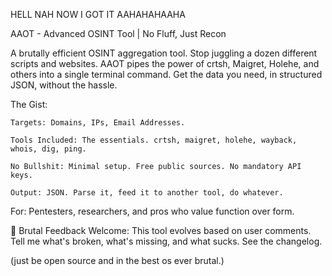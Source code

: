 HELL NAH NOW I GOT IT AAHAHAHAAHA


AAOT - Advanced OSINT Tool | No Fluff, Just Recon

A brutally efficient OSINT aggregation tool. Stop juggling a dozen different scripts and websites. AAOT pipes the power of crtsh, Maigret, Holehe, and others into a single terminal command. Get the data you need, in structured JSON, without the hassle.

The Gist:

    Targets: Domains, IPs, Email Addresses.

    Tools Included: The essentials. crtsh, maigret, holehe, wayback, whois, dig, ping.

    No Bullshit: Minimal setup. Free public sources. No mandatory API keys.

    Output: JSON. Parse it, feed it to another tool, do whatever.

For: Pentesters, researchers, and pros who value function over form.

🚧 Brutal Feedback Welcome: This tool evolves based on user comments. Tell me what's broken, what's missing, and what sucks. See the changelog.


(just be open source and in the best os ever brutal.)
